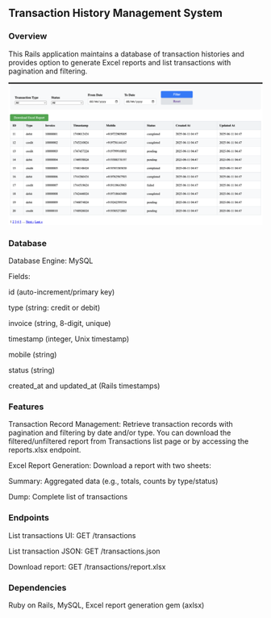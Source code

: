 ## Transaction History Management System

### Overview
This Rails application maintains a database of transaction histories and provides option to generate Excel reports and list transactions with pagination and filtering.

![Transaction report](lib/assets/atomx.png)

### Database
Database Engine: MySQL

Fields:

id (auto-increment/primary key)

type (string: credit or debit)

invoice (string, 8-digit, unique)

timestamp (integer, Unix timestamp)

mobile (string)

status (string)

created_at and updated_at (Rails timestamps)

### Features
Transaction Record Management: Retrieve transaction records with pagination and filtering by date and/or type. You can download the filtered/unfiltered report from Transactions list page or by accessing the reports.xlsx endpoint.

Excel Report Generation: Download a report with two sheets:

Summary: Aggregated data (e.g., totals, counts by type/status)

Dump: Complete list of transactions

### Endpoints
List transactions UI: GET /transactions

List transaction JSON: GET /transactions.json

Download report: GET /transactions/report.xlsx

### Dependencies
Ruby on Rails, MySQL, Excel report generation gem (axlsx)
